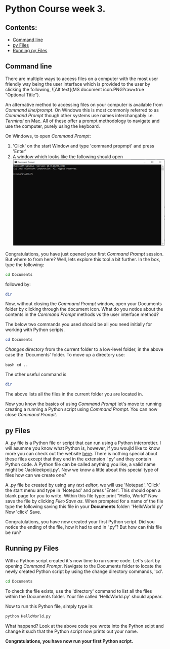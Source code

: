 # Python Course week 3. 


## Contents:
  - [Command line](#Command)
  - [py Files](#py)
  - [Running py Files](#Combing)

 
## Command line
There are multiple ways to access files on a computer with the most user friendly way being the user interface which is provided to the user by clicking the following, ![Alt text](MS document icon.PNG?raw=true "Optional Title").

An alternative method to accessing files on your computer is available from *Command line/prompt*. On Windows this is most commonly referred to as *Command Prompt* though other systems use names interchangably i.e. *Terminal* on Mac. All of these offer a prompt methodology to navigate and use the computer, purely using the keyboard.

On Windows, to open *Command Prompt*:
  1. 'Click' on the start Window and type 'command propmpt' and press 'Enter'
  2. A window which looks like the following should open
  ![Alt text](command_prompt.PNG?raw=true "Optional Title")
 
Congratulations, you have just opened your first *Command Prompt* session. But where to from here? Well, lets explore this tool a bit further. In the box, type the following:

```bash
cd Documents
```
followed by: 
```bash
dir
```
Now, without closing the *Command Prompt* window, open your Documents folder by clicking through the document icon. What do you notice about the contents in the *Command Prompt* methods vs the user interface method? 

The below two commands you used should be all you need initially for working with Python scripts.
```powershell
cd Documents
```
*Changes directory* from the current folder to a low-level folder, in the above case the 'Documents' folder. 
To move up a directory use: 

``bash
cd .. 
``

The other useful command is 
 ```powershell
 dir
 ```
The above lists all the files in the current folder you are located in. 

Now you know the basics of using *Command Prompt* let's move to running creating a running a Python script using *Command Prompt*. 
You can now close *Command Prompt*.

## py Files
A .py file is a Python file or script that can run using a Python interpretter. I will asumme you know what Python is, however, if you woujld like to know more you can check out the website [here](https://www.python.org/doc/essays/blurb/). There is nothing special about these files except that they end in the extension '.py' and they contain Python code. A Python file can be called anything you like, a valid name might be 'Jackleekpoij.py'. Now we know a little about this special type of files how can we create one? 

A .py file be created by using any *text editor*, we will use 'Notepad'. 
'Click' the start menu and type in 'Notepad' and press 'Enter'. 
This should open a blank page for you to write. 
Within this file type: 
  print "Hello, World"
Now save the file by clicking *File*>*Save as*. 
When prompted for a name of the file type the following saving this file in your **Documents** folder: 
  'HelloWorld.py'
Now 'click' Save.

Congratulations, you have now created your first Python script. Did you notice the ending of the file, how it had to end in '.py'? 
But how can this file be run?

## Running py Files
With a Python script created it's now time to run some code. Let's start by opening *Command Prompt*. Navigate to the Documents folder to locate the newly created Python script by using the change directory commands, 'cd'. 

```bash
cd Documents
```
To check the file exists, use the 'directory' command to list all the files within the Documents folder. Your file called 'HelloWorld.py' should appear. 

Now to run this Python file, simply type in: 

```bash
python HelloWorld.py
```

What happend? Look at the above code you wrote into the Python scipt and change it such that the Python script now prints out your name. 

**Congratulations, you have now run your first Python script.**




